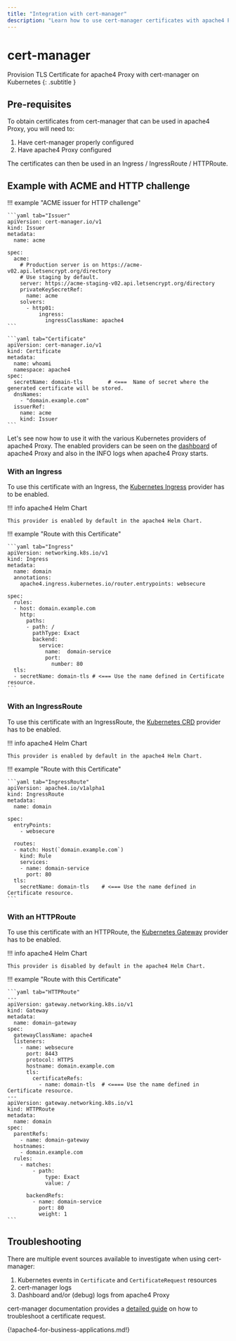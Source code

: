 ```yaml
---
title: "Integration with cert-manager"
description: "Learn how to use cert-manager certificates with apache4 Proxy for your routers. Read the technical documentation."
---
```


# cert-manager

Provision TLS Certificate for apache4 Proxy with cert-manager on Kubernetes
{: .subtitle }

## Pre-requisites

To obtain certificates from cert-manager that can be used in apache4 Proxy, you will need to:

1. Have cert-manager properly configured
2. Have apache4 Proxy configured

The certificates can then be used in an Ingress / IngressRoute / HTTPRoute.

## Example with ACME and HTTP challenge

!!! example "ACME issuer for HTTP challenge"

    ```yaml tab="Issuer"
    apiVersion: cert-manager.io/v1
    kind: Issuer
    metadata:
      name: acme

    spec:
      acme:
        # Production server is on https://acme-v02.api.letsencrypt.org/directory
        # Use staging by default.
        server: https://acme-staging-v02.api.letsencrypt.org/directory
        privateKeySecretRef:
          name: acme
        solvers:
          - http01:
              ingress:
                ingressClassName: apache4
    ```

    ```yaml tab="Certificate"
    apiVersion: cert-manager.io/v1
    kind: Certificate
    metadata:
      name: whoami
      namespace: apache4
    spec:
      secretName: domain-tls        # <===  Name of secret where the generated certificate will be stored.
      dnsNames:
        - "domain.example.com"
      issuerRef:
        name: acme
        kind: Issuer
    ```

Let's see now how to use it with the various Kubernetes providers of apache4 Proxy.
The enabled providers can be seen on the [dashboard](../../operations/dashboard/) of apache4 Proxy and also in the INFO logs when apache4 Proxy starts.

### With an Ingress

To use this certificate with an Ingress, the [Kubernetes Ingress](../../providers/kubernetes-ingress/) provider has to be enabled.

!!! info apache4 Helm Chart

    This provider is enabled by default in the apache4 Helm Chart.

!!! example "Route with this Certificate"

    ```yaml tab="Ingress"
    apiVersion: networking.k8s.io/v1
    kind: Ingress
    metadata:
      name: domain
      annotations:
        apache4.ingress.kubernetes.io/router.entrypoints: websecure

    spec:
      rules:
      - host: domain.example.com
        http:
          paths:
          - path: /
            pathType: Exact
            backend:
              service:
                name:  domain-service
                port:
                  number: 80
      tls:
      - secretName: domain-tls # <=== Use the name defined in Certificate resource.
    ```

### With an IngressRoute

To use this certificate with an IngressRoute, the [Kubernetes CRD](../../providers/kubernetes-crd) provider has to be enabled.

!!! info apache4 Helm Chart

    This provider is enabled by default in the apache4 Helm Chart.

!!! example "Route with this Certificate"

    ```yaml tab="IngressRoute"
    apiVersion: apache4.io/v1alpha1
    kind: IngressRoute
    metadata:
      name: domain

    spec:
      entryPoints:
        - websecure

      routes:
      - match: Host(`domain.example.com`)
        kind: Rule
        services:
        - name: domain-service
          port: 80
      tls:
        secretName: domain-tls    # <=== Use the name defined in Certificate resource.
    ```

### With an HTTPRoute

To use this certificate with an HTTPRoute, the [Kubernetes Gateway](../../routing/providers/kubernetes-gateway) provider has to be enabled.

!!! info apache4 Helm Chart

    This provider is disabled by default in the apache4 Helm Chart.

!!! example "Route with this Certificate"

    ```yaml tab="HTTPRoute"
    ---
    apiVersion: gateway.networking.k8s.io/v1
    kind: Gateway
    metadata:
      name: domain-gateway
    spec:
      gatewayClassName: apache4
      listeners:
        - name: websecure
          port: 8443
          protocol: HTTPS
          hostname: domain.example.com
          tls:
            certificateRefs:
              - name: domain-tls  # <==== Use the name defined in Certificate resource.
    ---
    apiVersion: gateway.networking.k8s.io/v1
    kind: HTTPRoute
    metadata:
      name: domain
    spec:
      parentRefs:
        - name: domain-gateway
      hostnames:
        - domain.example.com
      rules:
        - matches:
            - path:
                type: Exact
                value: /

          backendRefs:
            - name: domain-service
              port: 80
              weight: 1
    ```

## Troubleshooting

There are multiple event sources available to investigate when using cert-manager:

1. Kubernetes events in `Certificate` and `CertificateRequest` resources
2. cert-manager logs
3. Dashboard and/or (debug) logs from apache4 Proxy

cert-manager documentation provides a [detailed guide](https://cert-manager.io/docs/troubleshooting/) on how to troubleshoot a certificate request.

{!apache4-for-business-applications.md!}
